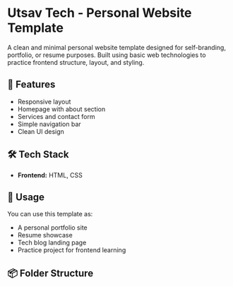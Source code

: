 # Utsav Tech - Personal Website Template

A clean and minimal personal website template designed for self-branding, portfolio, or resume purposes. Built using basic web technologies to practice frontend structure, layout, and styling.

## 🌟 Features

- Responsive layout
- Homepage with about section
- Services and contact form
- Simple navigation bar
- Clean UI design

## 🛠️ Tech Stack

- **Frontend:** HTML, CSS

## 🚀 Usage

You can use this template as:

- A personal portfolio site
- Resume showcase
- Tech blog landing page
- Practice project for frontend learning

## 📦 Folder Structure


